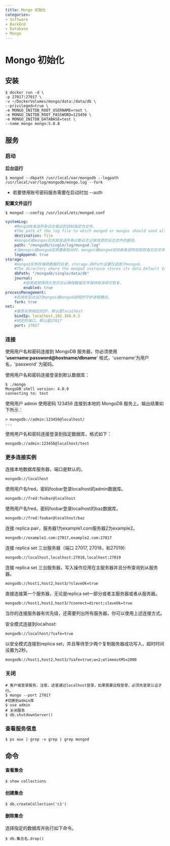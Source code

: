 ```yaml
---
title: Mongo 初始化
categories:
- Software
- BackEnd
- Database
- Mongo
---
```

# Mongo 初始化

## 安装

```shell
$ docker run -d \
-p 27017:27017 \
-v ~/DockerVolumes/mongo/data:/data/db \
--privileged=true \
-e MONGO_INITDB_ROOT_USERNAME=root \
-e MONGO_INITDB_ROOT_PASSWORD=123456 \
-e MONGO_INITDB_DATABASE=test \
--name mongo mongo:5.0.8
```

## 服务

### 启动

**后台运行**

```shell
$ mongod --dbpath /usr/local/var/mongodb --logpath /usr/local/var/log/mongodb/mongo.log --fork
```

- 若要使用账号密码服务需要在启动时加 --auth

**配置文件运行**

```shell
$ mongod --config /usr/local/etc/mongod.conf
```

```yaml
systemLog:
	#MongoDB发送所有日志输出的目标指定为文件。
	#The path of the log file to which mongod or mongos should send all diagnostic logging information 
	destination: file
	#mongod或mongos应向其发送所有诊断日志记录信息的日志文件的路径。
	path: "/mongodb/single/log/mongod.log" 
	#当mongos或mongod实例重新启动时，mongos或mongod会将新条目附加到现有日志文件的末尾。
	logAppend: true
storage:
	#mongod实例存储其数据的目录。storage.dbPath设置仅适用于mongod。
	#The directory where the mongod instance stores its data.Default Value is "/data/db". 
	dbPath: "/mongodb/single/data/db"
	journal:
		#启用或禁用持久性日志以确保数据文件保持有效和可恢复。
		enabled: true 
processManagement:
	#启用在后台运行mongos或mongod进程的守护进程模式。
	fork: true 
net:
	#服务实例绑定的IP，默认是localhost 
	bindIp: localhost,192.168.0.2
	#绑定的端口，默认是27017 
	port: 27017
```

### 连接

使用用户名和密码连接到 MongoDB 服务器，你必须使用 '**username:password@hostname/dbname**' 格式，'username'为用户名，'password' 为密码。

使用用户名和密码连接登录到默认数据库：

```
$ ./mongo
MongoDB shell version: 4.0.9
connecting to: test
```

使用用户 admin 使用密码 123456 连接到本地的 MongoDB 服务上。输出结果如下所示：

```
> mongodb://admin:123456@localhost/
... 
```

使用用户名和密码连接登录到指定数据库，格式如下：

```
mongodb://admin:123456@localhost/test
```

### 更多连接实例

连接本地数据库服务器，端口是默认的。

```
mongodb://localhost
```

使用用户名fred，密码foobar登录localhost的admin数据库。

```
mongodb://fred:foobar@localhost
```

使用用户名fred，密码foobar登录localhost的baz数据库。

```
mongodb://fred:foobar@localhost/baz
```

连接 replica pair，服务器1为example1.com服务器2为example2。

```
mongodb://example1.com:27017,example2.com:27017
```

连接 replica set 三台服务器（端口 27017, 27018，和27019):

```
mongodb://localhost,localhost:27018,localhost:27019
```

连接 replica set 三台服务器，写入操作应用在主服务器并且分布查询到从服务器。

```
mongodb://host1,host2,host3/?slaveOk=true
```

直接连接第一个服务器，无论是replica set一部分或者主服务器或者从服务器。

```
mongodb://host1,host2,host3/?connect=direct;slaveOk=true
```

当你的连接服务器有优先级，还需要列出所有服务器，你可以使用上述连接方式。

安全模式连接到localhost:

```
mongodb://localhost/?safe=true
```

以安全模式连接到replica set，并且等待至少两个复制服务器成功写入，超时时间设置为2秒。

```
mongodb://host1,host2,host3/?safe=true;w=2;wtimeoutMS=2000
```

### 关闭

```shell
# 客户端登录服务，注意，这里通过localhost登录，如果需要远程登录，必须先登录认证才行。 
$ mongo --port 27017
#切换到admin库
$ use admin
# 关闭服务
$ db.shutdownServer()
```

### 查看服务信息

```shell
$ ps aux | grep -v grep | grep mongod
```

## 命令

#### 查看集合

```shell
$ show collections
```

#### 创建集合

```shell
$ db.createCollection('c1')
```

#### 删除集合

选择指定的数据库并执行如下命令。

```shell
$ db.集合名.drop()
```